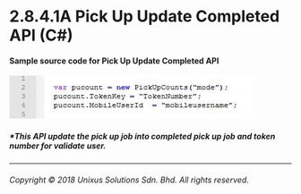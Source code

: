 # 2.8.4.1A Pick Up Update Completed API \(C\#\)

#### Sample source code for Pick Up Update Completed API

![](/assets/pickupcount.JPG)

##### \*This API update the pick up job into completed pick up job and token number for validate user.

---

###### Copyright © 2018 Unixus Solutions Sdn. Bhd. All rights reserved.




